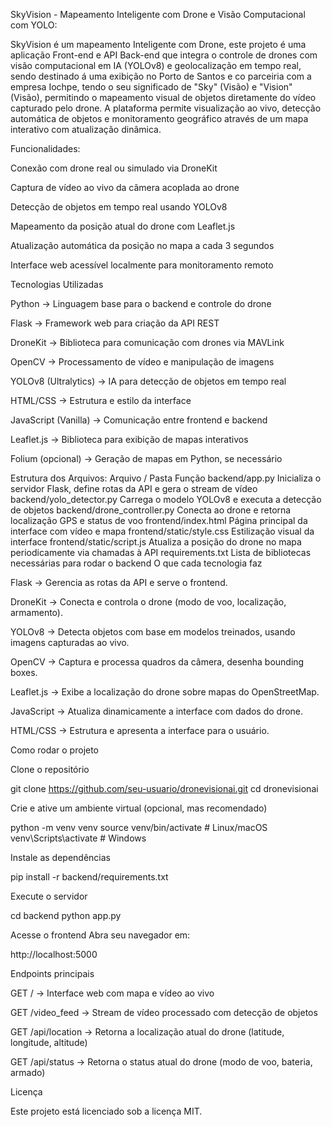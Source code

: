 SkyVision - Mapeamento Inteligente com Drone e Visão Computacional com YOLO:

SkyVision é um mapeamento Inteligente com Drone, este projeto é uma aplicação Front-end e API Back-end que integra o controle de drones com visão computacional em IA (YOLOv8) e geolocalização em tempo real, sendo destinado á uma exibição no Porto de Santos e co  parceiria com a empresa Iochpe, tendo o seu significado de "Sky" (Visão) e "Vision" (Visão), permitindo o mapeamento visual de objetos diretamente do vídeo capturado pelo drone. A plataforma permite visualização ao vivo, detecção automática de objetos e monitoramento geográfico através de um mapa interativo com atualização dinâmica.

Funcionalidades:

Conexão com drone real ou simulado via DroneKit

Captura de vídeo ao vivo da câmera acoplada ao drone

Detecção de objetos em tempo real usando YOLOv8

Mapeamento da posição atual do drone com Leaflet.js

Atualização automática da posição no mapa a cada 3 segundos

Interface web acessível localmente para monitoramento remoto

Tecnologias Utilizadas

Python → Linguagem base para o backend e controle do drone

Flask → Framework web para criação da API REST

DroneKit → Biblioteca para comunicação com drones via MAVLink

OpenCV → Processamento de vídeo e manipulação de imagens

YOLOv8 (Ultralytics) → IA para detecção de objetos em tempo real

HTML/CSS → Estrutura e estilo da interface

JavaScript (Vanilla) → Comunicação entre frontend e backend

Leaflet.js → Biblioteca para exibição de mapas interativos

Folium (opcional) → Geração de mapas em Python, se necessário

Estrutura dos Arquivos:
Arquivo / Pasta	Função
backend/app.py	Inicializa o servidor Flask, define rotas da API e gera o stream de vídeo
backend/yolo_detector.py	Carrega o modelo YOLOv8 e executa a detecção de objetos
backend/drone_controller.py	Conecta ao drone e retorna localização GPS e status de voo
frontend/index.html	Página principal da interface com vídeo e mapa
frontend/static/style.css	Estilização visual da interface
frontend/static/script.js	Atualiza a posição do drone no mapa periodicamente via chamadas à API
requirements.txt	Lista de bibliotecas necessárias para rodar o backend
O que cada tecnologia faz

Flask → Gerencia as rotas da API e serve o frontend.

DroneKit → Conecta e controla o drone (modo de voo, localização, armamento).

YOLOv8 → Detecta objetos com base em modelos treinados, usando imagens capturadas ao vivo.

OpenCV → Captura e processa quadros da câmera, desenha bounding boxes.

Leaflet.js → Exibe a localização do drone sobre mapas do OpenStreetMap.

JavaScript → Atualiza dinamicamente a interface com dados do drone.

HTML/CSS → Estrutura e apresenta a interface para o usuário.

Como rodar o projeto

Clone o repositório

git clone https://github.com/seu-usuario/dronevisionai.git
cd dronevisionai


Crie e ative um ambiente virtual (opcional, mas recomendado)

python -m venv venv
source venv/bin/activate        # Linux/macOS
venv\Scripts\activate           # Windows


Instale as dependências

pip install -r backend/requirements.txt


Execute o servidor

cd backend
python app.py


Acesse o frontend
Abra seu navegador em:

http://localhost:5000

Endpoints principais

GET / → Interface web com mapa e vídeo ao vivo

GET /video_feed → Stream de vídeo processado com detecção de objetos

GET /api/location → Retorna a localização atual do drone (latitude, longitude, altitude)

GET /api/status → Retorna o status atual do drone (modo de voo, bateria, armado)

Licença

Este projeto está licenciado sob a licença MIT.
